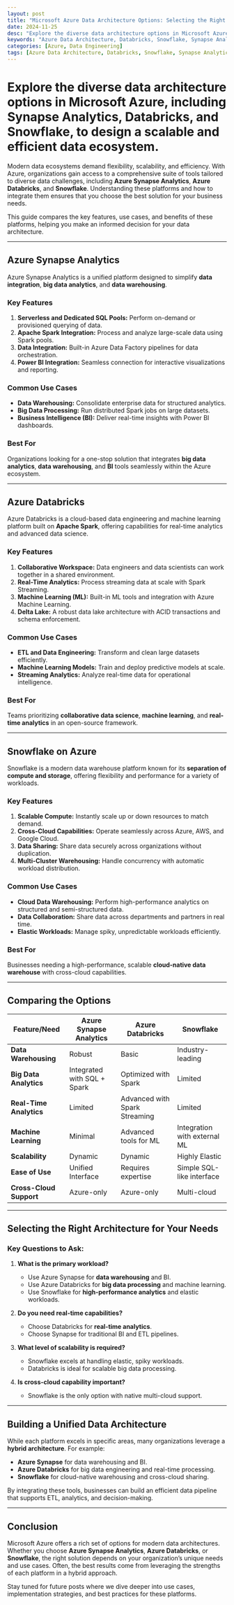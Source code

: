 ```yaml
---
layout: post
title: "Microsoft Azure Data Architecture Options: Selecting the Right Solution"
date: 2024-11-25
desc: "Explore the diverse data architecture options in Microsoft Azure, including Synapse Analytics, Databricks, and Snowflake, to design a scalable and efficient data ecosystem."
keywords: "Azure Data Architecture, Databricks, Snowflake, Synapse Analytics, Data Engineering"
categories: [Azure, Data Engineering]
tags: [Azure Data Architecture, Databricks, Snowflake, Synapse Analytics]
---
```


# Explore the diverse data architecture options in Microsoft Azure, including Synapse Analytics, Databricks, and Snowflake, to design a scalable and efficient data ecosystem.

Modern data ecosystems demand flexibility, scalability, and efficiency. With Azure, organizations gain access to a comprehensive suite of tools tailored to diverse data challenges, including **Azure Synapse Analytics**, **Azure Databricks**, and **Snowflake**. Understanding these platforms and how to integrate them ensures that you choose the best solution for your business needs.

This guide compares the key features, use cases, and benefits of these platforms, helping you make an informed decision for your data architecture.

---

## Azure Synapse Analytics

Azure Synapse Analytics is a unified platform designed to simplify **data integration**, **big data analytics**, and **data warehousing**.

### Key Features
1. **Serverless and Dedicated SQL Pools:** Perform on-demand or provisioned querying of data.
2. **Apache Spark Integration:** Process and analyze large-scale data using Spark pools.
3. **Data Integration:** Built-in Azure Data Factory pipelines for data orchestration.
4. **Power BI Integration:** Seamless connection for interactive visualizations and reporting.

### Common Use Cases
- **Data Warehousing:** Consolidate enterprise data for structured analytics.
- **Big Data Processing:** Run distributed Spark jobs on large datasets.
- **Business Intelligence (BI):** Deliver real-time insights with Power BI dashboards.

### Best For
Organizations looking for a one-stop solution that integrates **big data analytics**, **data warehousing**, and **BI** tools seamlessly within the Azure ecosystem.

---

## Azure Databricks

Azure Databricks is a cloud-based data engineering and machine learning platform built on **Apache Spark**, offering capabilities for real-time analytics and advanced data science.

### Key Features
1. **Collaborative Workspace:** Data engineers and data scientists can work together in a shared environment.
2. **Real-Time Analytics:** Process streaming data at scale with Spark Streaming.
3. **Machine Learning (ML):** Built-in ML tools and integration with Azure Machine Learning.
4. **Delta Lake:** A robust data lake architecture with ACID transactions and schema enforcement.

### Common Use Cases
- **ETL and Data Engineering:** Transform and clean large datasets efficiently.
- **Machine Learning Models:** Train and deploy predictive models at scale.
- **Streaming Analytics:** Analyze real-time data for operational intelligence.

### Best For
Teams prioritizing **collaborative data science**, **machine learning**, and **real-time analytics** in an open-source framework.

---

## Snowflake on Azure

Snowflake is a modern data warehouse platform known for its **separation of compute and storage**, offering flexibility and performance for a variety of workloads.

### Key Features
1. **Scalable Compute:** Instantly scale up or down resources to match demand.
2. **Cross-Cloud Capabilities:** Operate seamlessly across Azure, AWS, and Google Cloud.
3. **Data Sharing:** Share data securely across organizations without duplication.
4. **Multi-Cluster Warehousing:** Handle concurrency with automatic workload distribution.

### Common Use Cases
- **Cloud Data Warehousing:** Perform high-performance analytics on structured and semi-structured data.
- **Data Collaboration:** Share data across departments and partners in real time.
- **Elastic Workloads:** Manage spiky, unpredictable workloads efficiently.

### Best For
Businesses needing a high-performance, scalable **cloud-native data warehouse** with cross-cloud capabilities.

---

## Comparing the Options

| Feature/Need                  | Azure Synapse Analytics          | Azure Databricks               | Snowflake                      |
|-------------------------------|-----------------------------------|---------------------------------|--------------------------------|
| **Data Warehousing**          | Robust                           | Basic                          | Industry-leading               |
| **Big Data Analytics**        | Integrated with SQL + Spark       | Optimized with Spark           | Limited                        |
| **Real-Time Analytics**       | Limited                          | Advanced with Spark Streaming  | Limited                        |
| **Machine Learning**          | Minimal                          | Advanced tools for ML          | Integration with external ML   |
| **Scalability**               | Dynamic                          | Dynamic                        | Highly Elastic                 |
| **Ease of Use**               | Unified Interface                | Requires expertise             | Simple SQL-like interface      |
| **Cross-Cloud Support**       | Azure-only                       | Azure-only                     | Multi-cloud                    |

---

## Selecting the Right Architecture for Your Needs

### Key Questions to Ask:
1. **What is the primary workload?**
   - Use Azure Synapse for **data warehousing** and BI.
   - Use Azure Databricks for **big data processing** and machine learning.
   - Use Snowflake for **high-performance analytics** and elastic workloads.

2. **Do you need real-time capabilities?**
   - Choose Databricks for **real-time analytics**.
   - Choose Synapse for traditional BI and ETL pipelines.

3. **What level of scalability is required?**
   - Snowflake excels at handling elastic, spiky workloads.
   - Databricks is ideal for scalable big data processing.

4. **Is cross-cloud capability important?**
   - Snowflake is the only option with native multi-cloud support.

---

## Building a Unified Data Architecture

While each platform excels in specific areas, many organizations leverage a **hybrid architecture**. For example:
- **Azure Synapse** for data warehousing and BI.
- **Azure Databricks** for big data engineering and real-time processing.
- **Snowflake** for cloud-native warehousing and cross-cloud sharing.

By integrating these tools, businesses can build an efficient data pipeline that supports ETL, analytics, and decision-making.

---

## Conclusion

Microsoft Azure offers a rich set of options for modern data architectures. Whether you choose **Azure Synapse Analytics**, **Azure Databricks**, or **Snowflake**, the right solution depends on your organization’s unique needs and use cases. Often, the best results come from leveraging the strengths of each platform in a hybrid approach.

Stay tuned for future posts where we dive deeper into use cases, implementation strategies, and best practices for these platforms.
